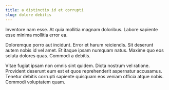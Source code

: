 ```yaml
---
title: a distinctio id et corrupti
slug: dolore debitis
---
```


Inventore nam esse. At quia mollitia magnam doloribus. Labore sapiente esse minima mollitia error ea.

Doloremque porro aut incidunt. Error et harum reiciendis. Sit deserunt autem nobis id vel amet. Et itaque ipsam numquam natus. Maxime quo eos soluta dolores quas. Commodi a debitis.

Vitae fugiat ipsam non omnis sint quidem. Dicta nostrum vel ratione. Provident deserunt eum est et quos reprehenderit aspernatur accusamus. Tenetur debitis corrupti sapiente quisquam eos veniam officia atque nobis. Commodi voluptatem quam.

